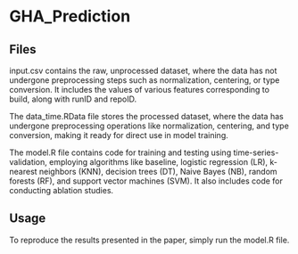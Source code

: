 # GHA_Prediction

## Files
input.csv contains the raw, unprocessed dataset, where the data has not undergone preprocessing steps such as normalization, centering, or type conversion. It includes the values of various features corresponding to build, along with runID and repoID.

The data_time.RData file stores the processed dataset, where the data has undergone preprocessing operations like normalization, centering, and type conversion, making it ready for direct use in model training.

The model.R file contains code for training and testing using time-series-validation, employing algorithms like baseline, logistic regression (LR), k-nearest neighbors (KNN), decision trees (DT), Naive Bayes (NB), random forests (RF), and support vector machines (SVM). It also includes code for conducting ablation studies.

## Usage
To reproduce the results presented in the paper, simply run the model.R file.
